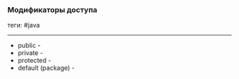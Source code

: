 ### Модификаторы доступа
теги: #java 

---
- public - 
- private - 
- protected - 
- default (package) - 